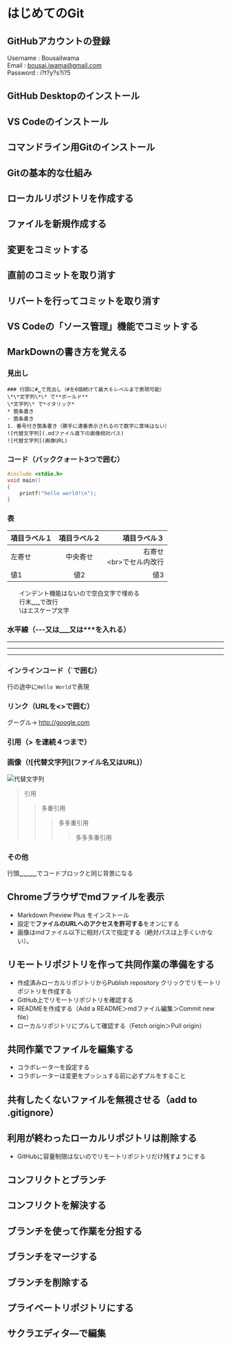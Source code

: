 # はじめてのGit
## GitHubアカウントの登録
Username : BousaiIwama  
Email : bousai.iwama@gmail.com  
Password : i?t?y?s?i?5  
## GitHub Desktopのインストール
## VS Codeのインストール
## コマンドライン用Gitのインストール
## Gitの基本的な仕組み
## ローカルリポジトリを作成する
## ファイルを新規作成する
## 変更をコミットする
## 直前のコミットを取り消す
## リバートを行ってコミットを取り消す
## VS Codeの「ソース管理」機能でコミットする
## MarkDownの書き方を覚える
### 見出し
    ### 行頭に#␣で見出し（#を6個続けて最大６レベルまで表現可能）  
    \*\*文字列\*\* で**ボールド**  
    \*文字列\* で*イタリック*  
    * 箇条書き
    - 箇条書き
    1. 番号付き箇条書き（勝手に連番表示されるので数字に意味はない）
    ![代替文字列](.mdファイル直下の画像相対パス)
    ![代替文字列](画像URL)
### コード（バッククォート3つで囲む）
```C 
#include <stdio.h>  
void main()  
{  
    printf("hello world!\n");  
}  
``` 
 ### 表
|項目ラベル１|項目ラベル２|項目ラベル３|  
|:--|:--:|--:|  
|左寄せ|中央寄せ|右寄せ<br>\<br\>でセル内改行|  
|値1|値2|値3|

　　インデント機能はないので空白文字で埋める  
　　行末␣␣で改行  
　　\はエスケープ文字
### 水平線（---又は___又は***を入れる）
---
___
***
### インラインコード（`で囲む）
行の途中に`Hello World`で表現
### リンク（URLを<>で囲む）
グーグル→ <http://google.com>
### 引用（> を連続４つまで）
### 画像（\!\[代替文字列\]\(ファイル名又はURL\)）  
![代替文字列](.\picture\合成.png)  
> 引用
>> 多重引用
>>> 多多重引用
>>>> 多多多重引用
### その他
行頭␣␣␣␣でコードブロックと同じ背景になる
## Chromeブラウザでmdファイルを表示
- Markdown Preview Plus をインストール
- 設定で**ファイルのURLへのアクセスを許可する**をオンにする
- 画像はmdファイル以下に相対パスで指定する（絶対パスは上手くいかない）。
## リモートリポジトリを作って共同作業の準備をする
+ 作成済みローカルリポジトリからPublish repository クリックでリモートリポジトリを作成する
+ GitHub上でリモートリポジトリを確認する
+ READMEを作成する（Add a README＞mdファイル編集＞Commit new file）
+ ローカルリポジトリにプルして確認する（Fetch origin＞Pull origin）
## 共同作業でファイルを編集する
- コラボレーターを設定する
- コラボレーターは変更をプッシュする前に必ずプルをすること
## 共有したくないファイルを無視させる（add to .gitignore）
## 利用が終わったローカルリポジトリは削除する
- GitHubに容量制限はないのでリモートリポジトリだけ残すようにする
## コンフリクトとブランチ
## コンフリクトを解決する
## ブランチを使って作業を分担する
## ブランチをマージする
## ブランチを削除する
## プライベートリポジトリにする
## サクラエディタ―で編集

